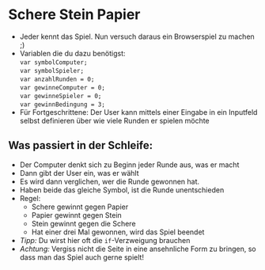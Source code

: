 # Schere Stein Papier

- Jeder kennt das Spiel. Nun versuch daraus ein Browserspiel zu machen ;)
- Variablen die du dazu benötigst:<br>
`var symbolComputer;`<br>
`var symbolSpieler;`<br>
`var anzahlRunden = 0;`<br>
`var gewinneComputer = 0;`<br>
`var gewinneSpieler = 0;`<br>
`var gewinnBedingung = 3;`<br>
- Für Fortgeschrittene: Der User kann mittels einer Eingabe in ein Inputfeld selbst definieren über wie viele Runden er spielen möchte


## Was passiert in der Schleife:
- Der Computer denkt sich zu Beginn jeder Runde aus, was er macht
- Dann gibt der User ein, was er wählt
- Es wird dann verglichen, wer die Runde gewonnen hat.
- Haben beide das gleiche Symbol, ist die Runde unentschieden
- Regel: 
  - Schere gewinnt gegen Papier
  - Papier gewinnt gegen Stein
  - Stein gewinnt gegen die Schere
  - Hat einer drei Mal gewonnen, wird das Spiel beendet
- _Tipp:_ Du wirst hier oft die `if`-Verzweigung brauchen
- _Achtung:_ Vergiss nicht die Seite in eine ansehnliche Form zu bringen, so dass man das Spiel auch gerne spielt!
